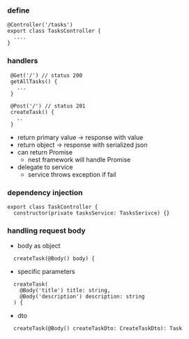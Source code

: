 ### define
```
@Controller('/tasks')
export class TasksController {
  ....
}
```

### handlers
```
 @Get('/') // status 200
 getAllTasks() {
   ...
 }

 @Post('/') // status 201
 createTask() {
   ..
 }
```
- return primary value -> response with value
- return object -> response with serialized json
- can return Promise
  - nest framework will handle Promise
- delegate to service
  - service throws exception if fail

### dependency injection
```
export class TaskController {
  constructor(private tasksService: TasksSerivce) {}
```

### handling request body
- body as object
```
  createTask(@Body() body) {
```
- specific parameters
```
  createTask(
    @Body('title') title: string,
    @Body('description') description: string
  ) {
```
- dto
```
  createTask(@Body() createTaskDto: CreateTaskDto): Task 
```